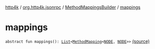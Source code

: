 [http4k](../../index.md) / [org.http4k.jsonrpc](../index.md) / [MethodMappingsBuilder](index.md) / [mappings](./mappings.md)

# mappings

`abstract fun mappings(): `[`List`](https://kotlinlang.org/api/latest/jvm/stdlib/kotlin.collections/-list/index.html)`<`[`MethodMapping`](../-method-mapping/index.md)`<`[`NODE`](index.md#NODE)`, `[`NODE`](index.md#NODE)`>>` [(source)](https://github.com/http4k/http4k/blob/master/http4k-jsonrpc/src/main/kotlin/org/http4k/jsonrpc/MethodMappingsBuilder.kt#L6)